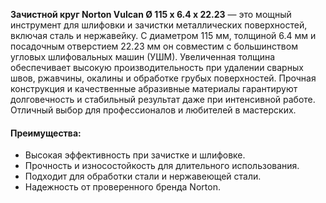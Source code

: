 **Зачистной круг Norton Vulcan Ø 115 x 6.4 x 22.23** — это мощный инструмент для шлифовки и зачистки металлических поверхностей, включая сталь и нержавейку. С диаметром 115 мм, толщиной 6.4 мм и посадочным отверстием 22.23 мм он совместим с большинством угловых шлифовальных машин (УШМ). Увеличенная толщина обеспечивает высокую производительность при удалении сварных швов, ржавчины, окалины и обработке грубых поверхностей. Прочная конструкция и качественные абразивные материалы гарантируют долговечность и стабильный результат даже при интенсивной работе. Отличный выбор для профессионалов и любителей в мастерских.

#### Преимущества:

- Высокая эффективность при зачистке и шлифовке.
- Прочность и износостойкость для длительного использования.
- Подходит для обработки стали и нержавеющей стали.
- Надежность от проверенного бренда Norton.
